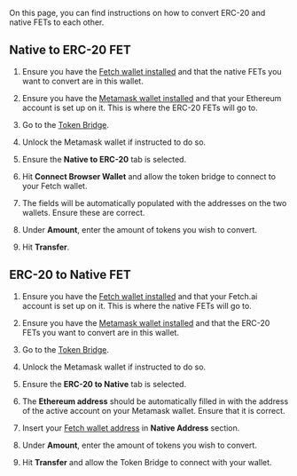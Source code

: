 On this page, you can find instructions on how to convert ERC-20 and native FETs to each other.

## Native to ERC-20 FET

1. Ensure you have the [Fetch wallet installed](/basics/wallet/getting_started) and that the native FETs you want to convert are in this wallet.

2. Ensure you have the [Metamask wallet installed](https://metamask.io) and that your Ethereum account is set up on it. This is where the ERC-20 FETs will go to.

3. Go to the [Token Bridge](https://token-bridge.fetch.ai).

4. Unlock the Metamask wallet if instructed to do so.

5. Ensure the **Native to ERC-20** tab is selected.

6. Hit **Connect Browser Wallet** and allow the token bridge to connect to your Fetch wallet.

7. The fields will be automatically populated with the addresses on the two wallets. Ensure these are correct.

8. Under **Amount**, enter the amount of tokens you wish to convert. 

9. Hit **Transfer**.

## ERC-20 to Native FET 

1. Ensure you have the [Fetch wallet installed](/basics/wallet/getting_started) and that your Fetch.ai account is set up on it. This is where the native FETs will go to.

2. Ensure you have the [Metamask wallet installed](https://metamask.io) and that the ERC-20 FETs you want to convert are in this wallet.

3. Go to the [Token Bridge](https://token-bridge.fetch.ai).

4. Unlock the Metamask wallet if instructed to do so.

5. Ensure the **ERC-20 to Native** tab is selected.
 
6. The **Ethereum address** should be automatically filled in with the address of the active account on your Metamask wallet. Ensure that it is correct.

7. Insert your [Fetch wallet address](/fetch-wallet/deposit/#to-copy-your-accounts-address) in **Native Address** section.

8. Under **Amount**, enter the amount of tokens you wish to convert. 

9. Hit **Transfer** and allow the Token Bridge to connect with your wallet.




